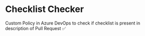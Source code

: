 # Checklist Checker
Custom Policy in Azure DevOps to check if checklist is present in description of Pull Request :white_check_mark:
